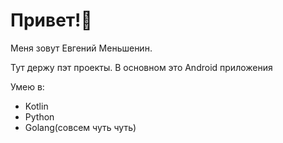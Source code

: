 # Привет!👋
Меня зовут Евгений Меньшенин. 

Тут держу пэт проекты. В основном это Android приложения


Умею в:
- Kotlin
- Python
- Golang(совсем чуть чуть)
